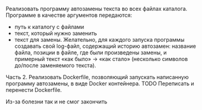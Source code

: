 Реализовать программу автозамены текста во всех файлах каталога.
Программе в качестве аргументов передаются:

* путь к каталогу с файлами
* текст, который нужно заменить
* текст для замены.
Желательно, для каждого запуска программы создавать свой log-файл, содержащий историю автозамен: название файла, позиции в файле, где были произведены замены, и примерный текст «как было» -> «как стало» (несколько символов до/после заменяемого текста).

Часть 2.
Реализовать Dockerfile, позволяющий запускать написанную программу автозамены, в виде Docker контейнера.
TODO
Переписать и перенести Dockerfile.


Из-за болезни так и не смог закончить
